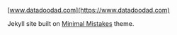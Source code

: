 [www.datadoodad.com](https://www.datadoodad.com)

Jekyll site built on [Minimal Mistakes](https://mmistakes.github.io/minimal-mistakes/) theme.
